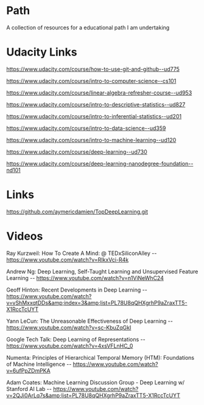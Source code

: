# Path
A collection of resources for a educational path I am undertaking

# Udacity Links

https://www.udacity.com/course/how-to-use-git-and-github--ud775

https://www.udacity.com/course/intro-to-computer-science--cs101

https://www.udacity.com/course/linear-algebra-refresher-course--ud953

https://www.udacity.com/course/intro-to-descriptive-statistics--ud827

https://www.udacity.com/course/intro-to-inferential-statistics--ud201

https://www.udacity.com/course/intro-to-data-science--ud359

https://www.udacity.com/course/intro-to-machine-learning--ud120

https://www.udacity.com/course/deep-learning--ud730

https://www.udacity.com/course/deep-learning-nanodegree-foundation--nd101

# Links

https://github.com/aymericdamien/TopDeepLearning.git

# Videos

Ray Kurzweil: How To Create A Mind: @ TEDxSiliconAlley  -- https://www.youtube.com/watch?v=RIkxVci-R4k

Andrew Ng: Deep Learning, Self-Taught Learning and Unsupervised Feature Learning  --  https://www.youtube.com/watch?v=n1ViNeWhC24

Geoff Hinton: Recent Developments in Deep Learning  -- https://www.youtube.com/watch?v=vShMxxqtDDs&amp;index=3&amp;list=PL78U8qQHXgrhP9aZraxTT5-X1RccTcUYT

Yann LeCun: The Unreasonable Effectiveness of Deep Learning -- https://www.youtube.com/watch?v=sc-KbuZqGkI

Google Tech Talk: Deep Learning of Representations -- https://www.youtube.com/watch?v=4xsVFLnHC_0

Numenta: Principles of Hierarchical Temporal Memory (HTM): Foundations of Machine Intelligence -- https://www.youtube.com/watch?v=6ufPpZDmPKA

Adam Coates: Machine Learning Discussion Group - Deep Learning w/ Stanford AI Lab --  https://www.youtube.com/watch?v=2QJi0ArLq7s&amp;list=PL78U8qQHXgrhP9aZraxTT5-X1RccTcUYT

